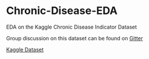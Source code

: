 # Chronic-Disease-EDA
EDA on the Kaggle Chronic Disease Indicator Dataset

Group discussion on this dataset can be found on [Gitter](https://gitter.im/UW-DataScience-2018/Lobby)

[Kaggle Dataset](https://www.kaggle.com/cdc/chronic-disease)
